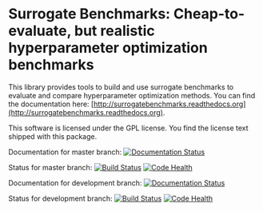 Surrogate Benchmarks: Cheap-to-evaluate, but realistic hyperparameter optimization benchmarks
===============================================================

This library provides tools to build and use surrogate benchmarks to evaluate
and compare hyperparameter optimization methods.
You can find the documentation here:
[http://surrogatebenchmarks.readthedocs.org](http://surrogatebenchmarks.readthedocs.org).


This software is licensed under the GPL license. You find the license text
shipped with this package.

Documentation for master branch:
[![Documentation Status](https://readthedocs.org/projects/surrogatebenchmarks/badge/?version=master)](http://surrogatebenchmarks.readthedocs.org/en/master/)

Status for master branch:
[![Build Status](https://travis-ci.org/KEggensperger/SurrogateBenchmarks.svg?branch=master)](https://travis-ci.org/KEggensperger/SurrogateBenchmarks)
[![Code Health](https://landscape.io/github/KEggensperger/SurrogateBenchmarks/master/landscape.png)](https://landscape.io/github/KEggensperger/SurrogateBenchmarks/master)


Documentation for development branch:
[![Documentation Status](https://readthedocs.org/projects/surrogatebenchmarks/badge/?version=development)](http://surrogatebenchmarks.readthedocs.org/en/development/)

Status for development branch:
[![Build Status](https://travis-ci.org/KEggensperger/SurrogateBenchmarks.svg?branch=development)](https://travis-ci.org/KEggensperger/SurrogateBenchmarks)
[![Code Health](https://landscape.io/github/KEggensperger/SurrogateBenchmarks/development/landscape.png)](https://landscape.io/github/KEggensperger/SurrogateBenchmarks/development)
